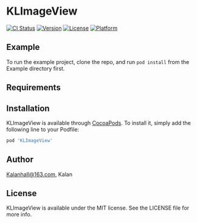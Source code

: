 # KLImageView

[![CI Status](https://img.shields.io/travis/Kalanhall@163.com/KLImageView.svg?style=flat)](https://travis-ci.org/Kalanhall@163.com/KLImageView)
[![Version](https://img.shields.io/cocoapods/v/KLImageView.svg?style=flat)](https://cocoapods.org/pods/KLImageView)
[![License](https://img.shields.io/cocoapods/l/KLImageView.svg?style=flat)](https://cocoapods.org/pods/KLImageView)
[![Platform](https://img.shields.io/cocoapods/p/KLImageView.svg?style=flat)](https://cocoapods.org/pods/KLImageView)

## Example

To run the example project, clone the repo, and run `pod install` from the Example directory first.

## Requirements

## Installation

KLImageView is available through [CocoaPods](https://cocoapods.org). To install
it, simply add the following line to your Podfile:

```ruby
pod 'KLImageView'
```

## Author

Kalanhall@163.com, Kalan

## License

KLImageView is available under the MIT license. See the LICENSE file for more info.
